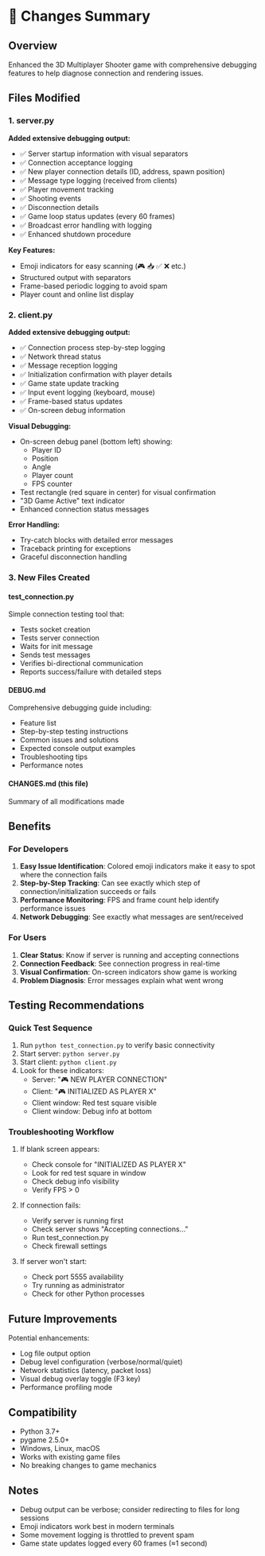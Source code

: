 # 🔧 Changes Summary

## Overview
Enhanced the 3D Multiplayer Shooter game with comprehensive debugging features to help diagnose connection and rendering issues.

## Files Modified

### 1. server.py
**Added extensive debugging output:**
- ✅ Server startup information with visual separators
- ✅ Connection acceptance logging
- ✅ New player connection details (ID, address, spawn position)
- ✅ Message type logging (received from clients)
- ✅ Player movement tracking
- ✅ Shooting events
- ✅ Disconnection details
- ✅ Game loop status updates (every 60 frames)
- ✅ Broadcast error handling with logging
- ✅ Enhanced shutdown procedure

**Key Features:**
- Emoji indicators for easy scanning (🎮 📥 ✅ ❌ etc.)
- Structured output with separators
- Frame-based periodic logging to avoid spam
- Player count and online list display

### 2. client.py
**Added extensive debugging output:**
- ✅ Connection process step-by-step logging
- ✅ Network thread status
- ✅ Message reception logging
- ✅ Initialization confirmation with player details
- ✅ Game state update tracking
- ✅ Input event logging (keyboard, mouse)
- ✅ Frame-based status updates
- ✅ On-screen debug information

**Visual Debugging:**
- On-screen debug panel (bottom left) showing:
  - Player ID
  - Position
  - Angle
  - Player count
  - FPS counter
- Test rectangle (red square in center) for visual confirmation
- "3D Game Active" text indicator
- Enhanced connection status messages

**Error Handling:**
- Try-catch blocks with detailed error messages
- Traceback printing for exceptions
- Graceful disconnection handling

### 3. New Files Created

#### test_connection.py
Simple connection testing tool that:
- Tests socket creation
- Tests server connection
- Waits for init message
- Sends test messages
- Verifies bi-directional communication
- Reports success/failure with detailed steps

#### DEBUG.md
Comprehensive debugging guide including:
- Feature list
- Step-by-step testing instructions
- Common issues and solutions
- Expected console output examples
- Troubleshooting tips
- Performance notes

#### CHANGES.md (this file)
Summary of all modifications made

## Benefits

### For Developers
1. **Easy Issue Identification**: Colored emoji indicators make it easy to spot where the connection fails
2. **Step-by-Step Tracking**: Can see exactly which step of connection/initialization succeeds or fails
3. **Performance Monitoring**: FPS and frame count help identify performance issues
4. **Network Debugging**: See exactly what messages are sent/received

### For Users
1. **Clear Status**: Know if server is running and accepting connections
2. **Connection Feedback**: See connection progress in real-time
3. **Visual Confirmation**: On-screen indicators show game is working
4. **Problem Diagnosis**: Error messages explain what went wrong

## Testing Recommendations

### Quick Test Sequence
1. Run `python test_connection.py` to verify basic connectivity
2. Start server: `python server.py`
3. Start client: `python client.py`
4. Look for these indicators:
   - Server: "🎮 NEW PLAYER CONNECTION"
   - Client: "🎮 INITIALIZED AS PLAYER X"
   - Client window: Red test square visible
   - Client window: Debug info at bottom

### Troubleshooting Workflow
1. If blank screen appears:
   - Check console for "INITIALIZED AS PLAYER X"
   - Look for red test square in window
   - Check debug info visibility
   - Verify FPS > 0

2. If connection fails:
   - Verify server is running first
   - Check server shows "Accepting connections..."
   - Run test_connection.py
   - Check firewall settings

3. If server won't start:
   - Check port 5555 availability
   - Try running as administrator
   - Check for other Python processes

## Future Improvements

Potential enhancements:
- Log file output option
- Debug level configuration (verbose/normal/quiet)
- Network statistics (latency, packet loss)
- Visual debug overlay toggle (F3 key)
- Performance profiling mode

## Compatibility

- Python 3.7+
- pygame 2.5.0+
- Windows, Linux, macOS
- Works with existing game files
- No breaking changes to game mechanics

## Notes

- Debug output can be verbose; consider redirecting to files for long sessions
- Emoji indicators work best in modern terminals
- Some movement logging is throttled to prevent spam
- Game state updates logged every 60 frames (≈1 second)
